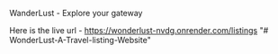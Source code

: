 WanderLust - Explore your gateway

Here is the live url - https://wonderlust-nvdg.onrender.com/listings
"# WonderLust-A-Travel-listing-Website" 
